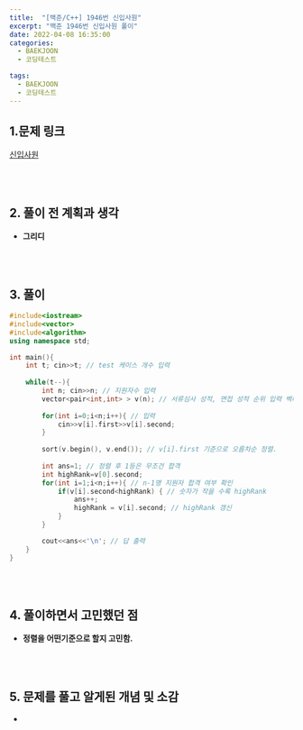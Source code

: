 ```yaml
---
title:  "[백준/C++] 1946번 신입사원"
excerpt: "백준 1946번 신입사원 풀이"
date: 2022-04-08 16:35:00
categories:
  - BAEKJOON
  - 코딩테스트

tags:
  - BAEKJOON
  - 코딩테스트
---
```


## 1.문제 링크

[신입사원](https://www.acmicpc.net/problem/1946)

<br>
<br>

## 2. 풀이 전 계획과 생각

- **그리디**


<br>
<br>

## 3. 풀이

```cpp
#include<iostream>
#include<vector>
#include<algorithm>
using namespace std;

int main(){
	int t; cin>>t; // test 케이스 개수 입력  
	
	while(t--){
		int n; cin>>n; // 지원자수 입력  
		vector<pair<int,int> > v(n); // 서류심사 성적, 면접 성적 순위 입력 벡터  
		
		for(int i=0;i<n;i++){ // 입력  
			cin>>v[i].first>>v[i].second;
		}
		
		sort(v.begin(), v.end()); // v[i].first 기준으로 오름차순 정렬.  
		
		int ans=1; // 정렬 후 1등은 무조건 합격  
        int highRank=v[0].second;
        for(int i=1;i<n;i++){ // n-1명 지원자 합격 여부 확인  
            if(v[i].second<highRank) { // 숫자가 작을 수록 highRank 
                ans++;
                highRank = v[i].second; // highRank 갱신  
            }
        }

        cout<<ans<<'\n'; // 답 출력  
	}
}
```


<br>
<br>

## 4. 풀이하면서 고민했던 점

- **정렬을 어떤기준으로 할지 고민함.**

<br>
<br>

## 5. 문제를 풀고 알게된 개념 및 소감

- 
